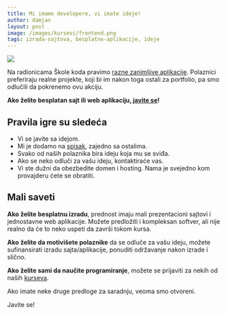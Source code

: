 ```yaml
---
title: Mi imamo developere, vi imate ideje!
author: damjan
layout: post
image: /images/kursevi/frontend.png
tags: izrada-sajtova, besplatne-aplikacije, ideje
---
```


![]({{page.image}})

Na radionicama Škole koda pravimo [razne zanimljive aplikacije](/radovi). Polaznici preferiraju realne projekte, koji bi im nakon toga ostali za portfolio, pa smo odlučili da pokrenemo ovu akciju.

**Ako želite besplatan sajt ili web aplikaciju, [javite se](/kontakt)!**

## Pravila igre su sledeća

- Vi se javite sa idejom. 
- Mi je dodamo na [spisak](https://trello.com/c/gMc2zPNn/1-ideje-za-sajtove-i-aplikacije), zajedno sa ostalima.
- Svako od naših polaznika bira ideju koja mu se sviđa.
- Ako se neko odluči za vašu ideju, kontaktiraće vas.
- Vi ste dužni da obezbedite domen i hosting. Nama je svejedno kom provajderu ćete se obratiti.

## Mali saveti

**Ako želite besplatnu izradu**, prednost imaju mali prezentacioni sajtovi i jednostavne web aplikacije. Možete predložiti i kompleksan softver, ali nije realno da će to neko uspeti da završi tokom kursa.

**Ako želite da motivišete polaznike** da se odluče za vašu ideju, možete sufinansirati izradu sajta/aplikacije, ponuditi održavanje nakon izrade i slično.

**Ako želite sami da naučite programiranje**, možete se prijaviti za nekih od naših [kurseva](/kursevi/).

Ako imate neke druge predloge za saradnju, veoma smo otvoreni.

Javite se!
